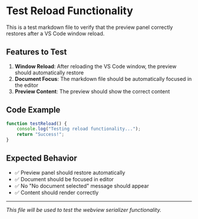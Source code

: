 # Test Reload Functionality

This is a test markdown file to verify that the preview panel correctly restores after a VS Code window reload.

## Features to Test

1. **Window Reload**: After reloading the VS Code window, the preview should automatically restore
2. **Document Focus**: The markdown file should be automatically focused in the editor
3. **Preview Content**: The preview should show the correct content

## Code Example

```javascript
function testReload() {
    console.log("Testing reload functionality...");
    return "Success!";
}
```

## Expected Behavior

- ✅ Preview panel should restore automatically
- ✅ Document should be focused in editor
- ✅ No "No document selected" message should appear
- ✅ Content should render correctly

---

*This file will be used to test the webview serializer functionality.*
